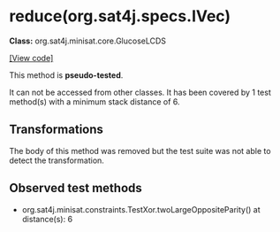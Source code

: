 # reduce(org.sat4j.specs.IVec)

**Class:** org.sat4j.minisat.core.GlucoseLCDS

[[View code]](https://gitlab.ow2.org/sat4j/sat4j/blob/09e9173e400ea6c1794354ca54c36607c53391ff/org.sat4j.core/src/main/java//org/sat4j/minisat/core/GlucoseLCDS.java#L55)

This method is **pseudo-tested**.


It can not be accessed from other classes. 
It has been covered by 1 test method(s) with a minimum stack distance of 6.

## Transformations

The body of this method was removed but the test suite was not able to detect the transformation.



## Observed test methods

* org.sat4j.minisat.constraints.TestXor.twoLargeOppositeParity() at distance(s): 6

